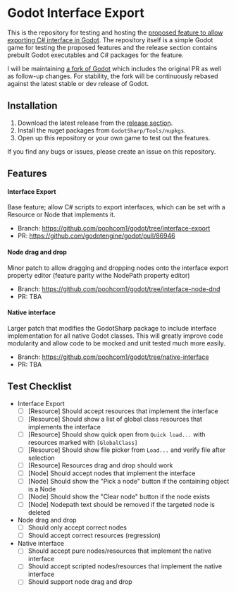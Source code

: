 # Godot Interface Export

This is the repository for testing and hosting the [proposed feature to allow exporting C# interface in Godot](https://github.com/godotengine/godot-proposals/issues/8722). The repository itself is a simple Godot game for testing the proposed features and the release section contains prebuilt Godot executables and C# packages for the feature.

I will be maintaining [a fork of Godot](https://github.com/poohcom1/godot/tree/interface-export-branch) which includes the original PR as well as follow-up changes. For stability, the fork will be continuously rebased against the latest stable or dev release of Godot.

## Installation

1. Download the latest release from the [release section](https://github.com/poohcom1/godot-interface-export-demo/releases).
2. Install the nuget packages from `GodotSharp/Tools/nupkgs`.
3. Open up this repository or your own game to test out the features.

If you find any bugs or issues, please create an issue on this repository.

## Features

#### Interface Export

Base feature; allow C# scripts to export interfaces, which can be set with a Resource or Node that implements it.

- Branch: https://github.com/poohcom1/godot/tree/interface-export
- PR: https://github.com/godotengine/godot/pull/86946

#### Node drag and drop

Minor patch to allow dragging and dropping nodes onto the interface export property editor (feature parity withe NodePath property editor)

- Branch: https://github.com/poohcom1/godot/tree/interface-node-dnd
- PR: TBA

#### Native interface

Larger patch that modifies the GodotSharp package to include interface implementation for all native Godot classes. This will greatly improve code modularity and allow code to be mocked and unit tested much more easily.

- Branch: https://github.com/poohcom1/godot/tree/native-interface
- PR: TBA

## Test Checklist

- Interface Export
  - [ ] [Resource] Should accept resources that implement the interface
  - [ ] [Resource] Should show a list of global class resources that implements the interface
  - [ ] [Resource] Should show quick open from `Quick load...` with resources marked with `[GlobalClass]`
  - [ ] [Resource] Should show file picker from `Load...` and verify file after selection
  - [ ] [Resource] Resources drag and drop should work
  - [ ] [Node] Should accept nodes that implement the interface
  - [ ] [Node] Should show the "Pick a node" button if the containing object is a Node
  - [ ] [Node] Should show the "Clear node" button if the node exists
  - [ ] [Node] Nodepath text should be removed if the targeted node is deleted
- Node drag and drop
  - [ ] Should only accept correct nodes
  - [ ] Should accept correct resources (regression)
- Native interface
  - [ ] Should accept pure nodes/resources that implement the native interface
  - [ ] Should accept scripted nodes/resources that implement the native interface
  - [ ] Should support node drag and drop
